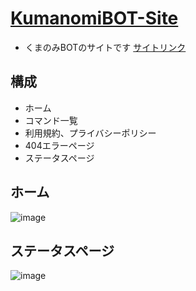 # [KumanomiBOT-Site](https://veda00133912.github.io/kumanomi-site)
- くまのみBOTのサイトです
[サイトリンク](https://veda00133912.github.io/kumanomi-site/)
## 構成
- ホーム
- コマンド一覧
- 利用規約、プライバシーポリシー
- 404エラーページ
- ステータスページ

## ホーム
![image](https://github.com/user-attachments/assets/b8e7aa2f-511c-412b-9d1d-281872f86f78)

## ステータスページ
![image](https://github.com/user-attachments/assets/b76f20de-db6a-408b-9c27-1ecfbc85c63f)
